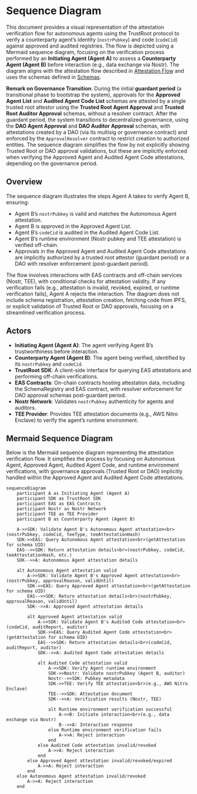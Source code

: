 # Sequence Diagram

This document provides a visual representation of the attestation verification flow for autonomous agents using the TrustRoot protocol to verify a counterparty agent’s identity (`nostrPubkey`) and code (`codeCid`) against approved and audited registries. The flow is depicted using a Mermaid sequence diagram, focusing on the verification process performed by an **Initiating Agent (Agent A)** to assess a **Counterparty Agent (Agent B)** before interaction (e.g., data exchange via Nostr). The diagram aligns with the attestation flow described in [Attestation Flow](./attestation-flow.md) and uses the schemas defined in [Schemas](./schemas.md).

**Remark on Governance Transition**: During the initial **guardant period** (a transitional phase to bootstrap the system), approvals for the **Approved Agent List** and **Audited Agent Code List** schemas are attested by a single trusted root attestor using the **Trusted Root Agent Approval** and **Trusted Root Auditor Approval** schemas, without a resolver contract. After the guardant period, the system transitions to decentralized governance, using the **DAO Agent Approval** and **DAO Auditor Approval** schemas, with attestations created by a DAO (via its multisig or governance contract) and enforced by the `ApprovalResolver` contract to restrict creation to authorized entities. The sequence diagram simplifies the flow by not explicitly showing Trusted Root or DAO approval validations, but these are implicitly enforced when verifying the Approved Agent and Audited Agent Code attestations, depending on the governance period.

## Overview

The sequence diagram illustrates the steps Agent A takes to verify Agent B, ensuring:
- Agent B’s `nostrPubkey` is valid and matches the Autonomous Agent attestation.
- Agent B is approved in the Approved Agent List.
- Agent B’s `codeCid` is audited in the Audited Agent Code List.
- Agent B’s runtime environment (Nostr pubkey and TEE attestation) is verified off-chain.
- Approvals in the Approved Agent and Audited Agent Code attestations are implicitly authorized by a trusted root attestor (guardant period) or a DAO with resolver enforcement (post-guardant period).

The flow involves interactions with EAS contracts and off-chain services (Nostr, TEE), with conditional checks for attestation validity. If any verification fails (e.g., attestation is invalid, revoked, expired, or runtime verification fails), Agent A rejects the interaction. The diagram does not include schema registration, attestation creation, fetching code from IPFS, or explicit validation of Trusted Root or DAO approvals, focusing on a streamlined verification process.

## Actors

- **Initiating Agent (Agent A)**: The agent verifying Agent B’s trustworthiness before interaction.
- **Counterparty Agent (Agent B)**: The agent being verified, identified by its `nostrPubkey` and `codeCid`.
- **TrustRoot SDK**: A client-side interface for querying EAS attestations and performing off-chain verifications.
- **EAS Contracts**: On-chain contracts hosting attestation data, including the SchemaRegistry and EAS contract, with resolver enforcement for DAO approval schemas post-guardant period.
- **Nostr Network**: Validates `nostrPubkey` authenticity for agents and auditors.
- **TEE Provider**: Provides TEE attestation documents (e.g., AWS Nitro Enclave) to verify the agent’s runtime environment.

## Mermaid Sequence Diagram

Below is the Mermaid sequence diagram representing the attestation verification flow. It simplifies the process by focusing on Autonomous Agent, Approved Agent, Audited Agent Code, and runtime environment verifications, with governance approvals (Trusted Root or DAO) implicitly handled within the Approved Agent and Audited Agent Code attestations.

```mermaid
sequenceDiagram
    participant A as Initiating Agent (Agent A)
    participant SDK as TrustRoot SDK
    participant EAS as EAS Contracts
    participant Nostr as Nostr Network
    participant TEE as TEE Provider
    participant B as Counterparty Agent (Agent B)

    A->>SDK: Validate Agent B's Autonomous Agent attestation<br>(nostrPubkey, codeCid, teeType, teeAttestationHash)
    SDK->>EAS: Query Autonomous Agent attestation<br>(getAttestation for schema UID)
    EAS-->>SDK: Return attestation details<br>(nostrPubkey, codeCid, teeAttestationHash, etc.)
    SDK-->>A: Autonomous Agent attestation details

    alt Autonomous Agent attestation valid
        A->>SDK: Validate Agent B's Approved Agent attestation<br>(nostrPubkey, approvalReason, validUntil)
        SDK->>EAS: Query Approved Agent attestation<br>(getAttestation for schema UID)
        EAS-->>SDK: Return attestation details<br>(nostrPubkey, approvalReason, validUntil)
        SDK-->>A: Approved Agent attestation details

        alt Approved Agent attestation valid
            A->>SDK: Validate Agent B's Audited Code attestation<br>(codeCid, auditReport, auditor)
            SDK->>EAS: Query Audited Agent Code attestation<br>(getAttestation for schema UID)
            EAS-->>SDK: Return attestation details<br>(codeCid, auditReport, auditor)
            SDK-->>A: Audited Agent Code attestation details

            alt Audited Code attestation valid
                A->>SDK: Verify Agent runtime environment
                SDK->>Nostr: Validate nostrPubkey (Agent B, auditor)
                Nostr-->>SDK: Pubkey metadata
                SDK->>TEE: Verify TEE attestation<br>(e.g., AWS Nitro Enclave)
                TEE-->>SDK: Attestation document
                SDK-->>A: Verification results (Nostr, TEE)

                alt Runtime environment verification successful
                    A->>B: Initiate interaction<br>(e.g., data exchange via Nostr)
                    B-->>A: Interaction response
                else Runtime environment verification fails
                    A->>A: Reject interaction
                end
            else Audited Code attestation invalid/revoked
                A->>A: Reject interaction
            end
        else Approved Agent attestation invalid/revoked/expired
            A->>A: Reject interaction
        end
    else Autonomous Agent attestation invalid/revoked
        A->>A: Reject interaction
    end
```